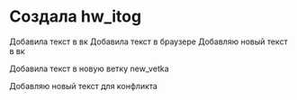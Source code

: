 ﻿# Создала hw_itog
Добавила текст в вк
Добавила текст в браузере
Добавляю новый текст в вк

Добавила текст в новую ветку new_vetka

Добавляю новый текст для конфликта
